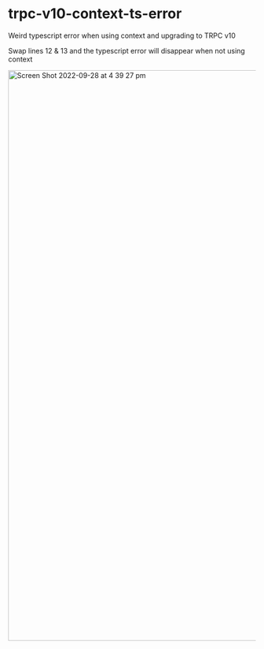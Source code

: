 # trpc-v10-context-ts-error

Weird typescript error when using context and upgrading to TRPC v10

Swap lines 12 & 13 and the typescript error will disappear when not using context 

<img width="1159" alt="Screen Shot 2022-09-28 at 4 39 27 pm" src="https://user-images.githubusercontent.com/8728836/192706977-b08e1281-9455-4583-b52e-cdbeb10bf68f.png">
